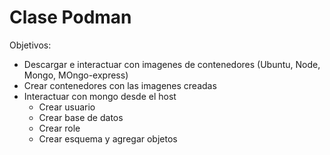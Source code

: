 # Clase Podman 

Objetivos:

- Descargar e interactuar con imagenes de contenedores  (Ubuntu, Node, Mongo, MOngo-express)
- Crear contenedores con las imagenes creadas
- Interactuar con mongo desde el host
  - Crear usuario
  - Crear base de datos
  - Crear role
  - Crear esquema y agregar objetos

